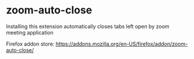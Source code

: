 # zoom-auto-close

Installing this extension automatically closes tabs left open by zoom meeting application

Firefox addon store: https://addons.mozilla.org/en-US/firefox/addon/zoom-auto-close/
